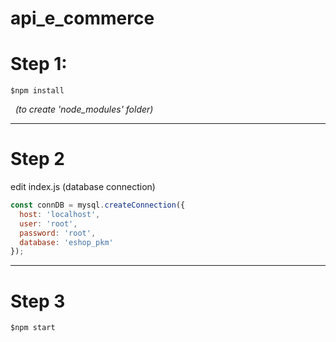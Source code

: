 # api_e_commerce

# Step 1:
````
$npm install
````

&nbsp;
*(to create 'node_modules' folder)*

---

# Step 2
edit index.js (database connection)
````js
const connDB = mysql.createConnection({
  host: 'localhost',
  user: 'root',
  password: 'root',
  database: 'eshop_pkm'
});
````

---

# Step 3
````
$npm start
````